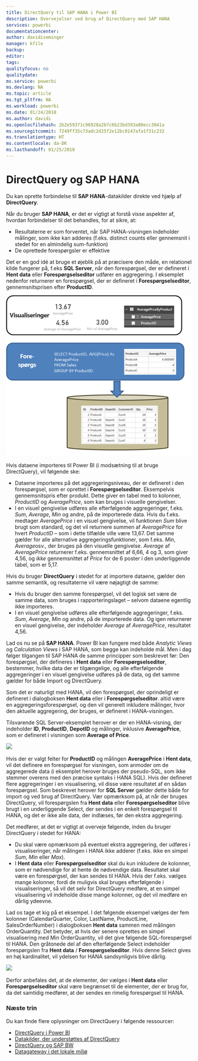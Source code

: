 ```yaml
---
title: DirectQuery til SAP HANA i Power BI
description: Overvejelser ved brug af DirectQuery med SAP HANA
services: powerbi
documentationcenter: 
author: davidiseminger
manager: kfile
backup: 
editor: 
tags: 
qualityfocus: no
qualitydate: 
ms.service: powerbi
ms.devlang: NA
ms.topic: article
ms.tgt_pltfrm: NA
ms.workload: powerbi
ms.date: 01/24/2018
ms.author: davidi
ms.openlocfilehash: 2b2e59371c96928a2b7c6b23bd393a80ecc3041a
ms.sourcegitcommit: 7249ff35c73adc2d25f2e12bc0147afa1f31c232
ms.translationtype: HT
ms.contentlocale: da-DK
ms.lasthandoff: 01/25/2018
---
```

# <a name="directquery-and-sap-hana"></a>DirectQuery og SAP HANA
Du kan oprette forbindelse til **SAP HANA**-datakilder direkte ved hjælp af **DirectQuery**.

Når du bruger **SAP HANA**, er det er vigtigt at forstå visse aspekter af, hvordan forbindelser til det behandles, for at sikre, at:

* Resultaterne er som forventet, når SAP HANA-visningen indeholder målinger, som ikke kan adderes (f.eks. distinct counts eller gennemsnit i stedet for en almindelig sum-funktion)
* De oprettede forespørgsler er effektive

Det er en god idé at bruge et øjeblik på at præcisere den måde, en relationel kilde fungerer på, f.eks **SQL Server**, når den forespørgsel, der er defineret i **Hent data** eller **Forespørgselseditor** udfører en aggregering. I eksemplet nedenfor returnerer en forespørgsel, der er defineret i **Forespørgselseditor**, gennemsnitsprisen efter **ProductID**.

![](media/desktop-directquery-sap-hana/directquery-sap-hana_01.png)

Hvis dataene importeres til Power BI (i modsætning til at bruge DirectQuery), vil følgende ske:

* Dataene importeres på det aggregeringsniveau, der er defineret i den forespørgsel, som er oprettet i **Forespørgselseditor**. Eksempelvis gennemsnitspris efter produkt. Dette giver en tabel med to kolonner, *ProductID* og *AveragePrice*, som kan bruges i visuelle gengivelser.
* I en visuel gengivelse udføres alle efterfølgende aggregeringer, f.eks. *Sum*, *Average*, *Min* og andre, på de importerede data.  Hvis du f.eks. medtager *AveragePrice* i en visuel gengivelse, vil funktionen *Sum* blive brugt som standard, og det vil returnere summen af *AveragePrice* for hvert *ProductID* – som i dette tilfælde ville være 13,67. Det samme gælder for alle alternative aggregeringsfunktioner, som f.eks. *Min*, *Average*osv., der bruges på den visuelle gengivelse. *Average* af *AveragePrice* returnerer f.eks. gennemsnittet af 6,66, 4 og 3, som giver 4,56, og *ikke* gennemsnittet af *Price* for de 6 poster i den underliggende tabel, som er 5,17.

Hvis du bruger **DirectQuery** i stedet for at importere dataene, gælder den samme semantik, og resultaterne vil være nøjagtigt de samme:

* Hvis du bruger den samme forespørgsel, vil det logisk set være de samme data, som bruges i rapporteringslaget – selvom dataene egentlig ikke importeres.
* I en visuel gengivelse udføres alle efterfølgende aggregeringer, f.eks. *Sum*, *Average*, *Min* og andre, på de importerede data. Og igen returnerer en visuel gengivelse, der indeholder *Average* af *AveragePrice*, resultatet 4,56.

Lad os nu se på **SAP HANA**. Power BI kan fungere med både *Analytic Views* og *Calculation Views* i SAP HANA, som begge kan indeholde mål. Men i dag følger tilgangen til SAP HANA de samme principper som beskrevet før: Den forespørgsel, der defineres i **Hent data** eller **Forespørgselseditor**, bestemmer, hvilke data der er tilgængelige, og alle efterfølgende aggregeringer i en visuel gengivelse udføres på de data, og det samme gælder for både Import og DirectQuery.

Som det er naturligt med HANA, vil den forespørgsel, der oprindeligt er defineret i dialogboksen **Hent data** eller i **Forespørgselseditor**. altid være en aggregeringsforespørgsel, og den vil generelt inkludere målinger, hvor den aktuelle aggregering, der bruges, er defineret i HANA-visningen.

Tilsvarende SQL Server-eksemplet herover er der en HANA-visning, der indeholder **ID**, **ProductID**, **DepotID** og målinger, inklusive **AveragePrice**, som er defineret i visningen som **Average of Price**.

![](media/desktop-directquery-sap-hana/directquery-sap-hana_02.png)

Hvis der er valgt felter for **ProductID** og målingen **AveragePrice** i **Hent data**, vil det definere en forespørgsel for visningen, som anmoder om de aggregerede data (i eksemplet herover bruges der pseudo-SQL, som ikke stemmer overens med den præcise syntaks i HANA SQL). Hvis der defineret flere aggregeringer i en visualisering, vil disse være resultatet af en sådan forespørgsel. Som beskrevet herover for **SQL Server** gælder dette både for import og ved brug af DirectQuery. Vær opmærksom på, at når der bruges DirectQuery, vil forespørgslen fra **Hent data** eller **Forespørgselseditor** blive brugt i en underliggende Select, der sendes i en enkelt forespørgsel til HANA, og det er ikke alle data, der indlæses, før den ekstra aggregering.

Det medfører, at det er vigtigt at overveje følgende, inden du bruger DirectQuery i stedet for HANA:

* Du skal være opmærksom på eventuel ekstra aggregering, der udføres i visualiseringer, når målingen i HANA ikke adderer (f.eks. ikke en simpel *Sum*, *Min* eller *Max*).
* I **Hent data** eller **Forespørgselseditor** skal du kun inkludere de kolonner, som er nødvendige for at hente de nødvendige data. Resultatet skal være en forespørgsel, der kan sendes til HANA. Hvis der f.eks. vælges mange kolonner, fordi de muligvis skal bruges efterfølgende i visualiseringer, så vil det selv for DirectQuery medføre, at en simpel visualisering vil indeholde disse mange kolonner, og det vil medføre en dårlig ydeevne.

Lad os tage et kig på et eksempel. I det følgende eksempel vælges der fem kolonner (CalendarQuarter, Color, LastName, ProductLine, SalesOrderNumber) i dialogboksen **Hent data** sammen med målingen OrderQuantity. Det betyder, at hvis der senere oprettes en simpel visualisering med Min OrderQuantity, vil det give følgende SQL-forespørgsel til HANA. Den gråtonede del af den efterfølgende Select indeholder forespørgslen fra **Hent data** / **Forespørgselseditor**. Hvis denne Select gives en høj kardinalitet, vil ydelsen for HANA sandsynligvis blive dårlig.

![](media/desktop-directquery-sap-hana/directquery-sap-hana_03.png)

Derfor anbefales det, at de elementer, der vælges i **Hent data** eller **Forespørgselseditor** skal være begrænset til de elementer, der er brug for, da det samtidig medfører, at der sendes en rimelig forespørgsel til HANA.

### <a name="next-steps"></a>Næste trin
Du kan finde flere oplysninger om DirectQuery i følgende ressourcer:

* [DirectQuery i Power BI](desktop-directquery-about.md)
* [Datakilder, der understøttes af DirectQuery](desktop-directquery-data-sources.md)
* [DirectQuery og SAP BW](desktop-directquery-sap-bw.md)
* [Datagateway i det lokale miljø](service-gateway-onprem.md)

